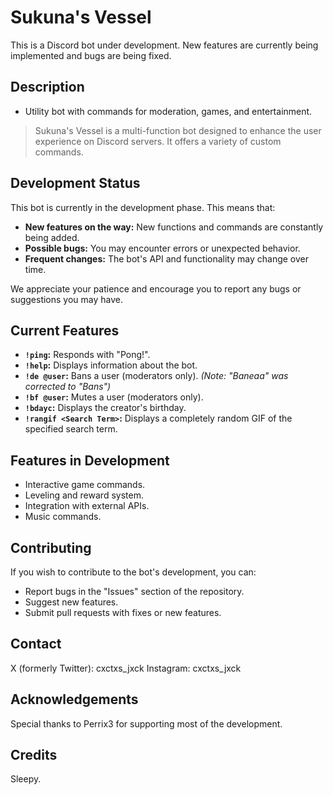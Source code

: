 # Sukuna's Vessel

This is a Discord bot under development. New features are currently being implemented and bugs are being fixed.

## Description

*   Utility bot with commands for moderation, games, and entertainment.

> Sukuna's Vessel is a multi-function bot designed to enhance the user experience on Discord servers. It offers a variety of custom commands.

## Development Status

This bot is currently in the development phase. This means that:

*   **New features on the way:** New functions and commands are constantly being added.
*   **Possible bugs:** You may encounter errors or unexpected behavior.
*   **Frequent changes:** The bot's API and functionality may change over time.

We appreciate your patience and encourage you to report any bugs or suggestions you may have.

## Current Features

*   **`!ping`:** Responds with "Pong!".
*   **`!help`:** Displays information about the bot.
*   **`!de @user`:** Bans a user (moderators only). *(Note: "Baneaa" was corrected to "Bans")*
*   **`!bf @user`:** Mutes a user (moderators only).
*   **`!bdayc`:** Displays the creator's birthday.
*   **`!rangif <Search Term>`:** Displays a completely random GIF of the specified search term.

## Features in Development

*   Interactive game commands.
*   Leveling and reward system.
*   Integration with external APIs.
*   Music commands.

## Contributing

If you wish to contribute to the bot's development, you can:

*   Report bugs in the "Issues" section of the repository.
*   Suggest new features.
*   Submit pull requests with fixes or new features.

## Contact

X (formerly Twitter): cxctxs_jxck
Instagram: cxctxs_jxck

## Acknowledgements

Special thanks to Perrix3 for supporting most of the development.

## Credits

Sleepy.